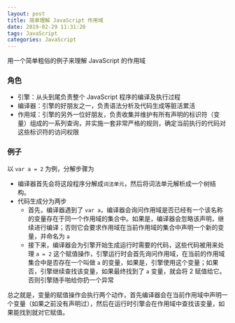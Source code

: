 ```yaml
---
layout: post
title: 简单理解 JavaScript 作用域
date: 2019-02-29 11:31:20
tags: JavaScript
categories: JavaScript
---
```


用一个简单粗俗的例子来理解 JavaScript 的作用域

### 角色
- 引擎：从头到尾负责整个 JavaScript 程序的编译及执行过程
- 编译器：引擎的好朋友之一，负责语法分析及代码生成等脏活累活
- 作用域：引擎的另外一位好朋友，负责收集并维护有所有声明的标识符（变量）组成的一系列查询，并实施一套非常严格的规则，确定当前执行的代码对这些标识符的访问权限

### 例子

以 `var a = 2` 为例，分解步骤为

- 编译器首先会将这段程序分解成`词法单元`，然后将词法单元解析成一个树结构。
- 代码生成分为两步
    - 首先，编译器遇到了 `var a`，编译器会询问作用域是否已经有一个该名称的变量存在于同一个作用域的集合中。如果是，编译器会忽略该声明，继续进行编译；否则它会要求作用域在当前作用域的集合中声明一个新的变量，并命名为 `a`
    - 接下来，编译器会为引擎开始生成运行时需要的代码，这些代码被用来处理 `a = 2` 这个赋值操作，引擎运行时会首先询问作用域，在当前的作用域集合中是否存在一个叫做 `a` 的变量，如果是，引擎使用这个变量；如果否，引擎继续查找该变量，如果最终找到了 `a` 变量，就会将 2 赋值给它。否则引擎随手啪给你扔一个异常

总之就是，变量的赋值操作会执行两个动作，首先编译器会在当前作用域中声明一个变量（如果之前没有声明过），然后在运行时引擎会在作用域中查找该变量，如果能找到就对它赋值。







